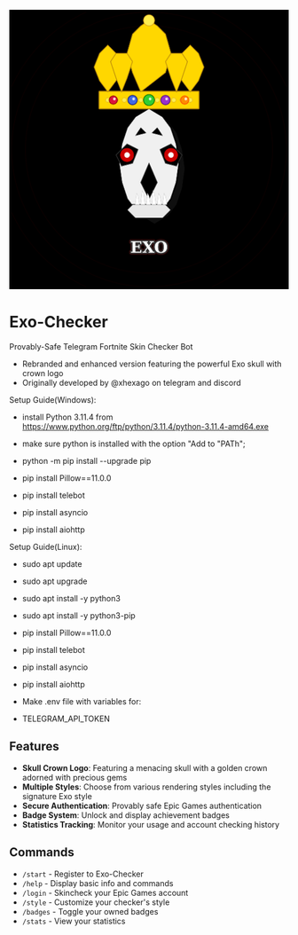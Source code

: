 ![Exo-Checker Logo](img/logo.png)

# Exo-Checker

Provably-Safe Telegram Fortnite Skin Checker Bot
- Rebranded and enhanced version featuring the powerful Exo skull with crown logo
- Originally developed by @xhexago on telegram and discord

Setup Guide(Windows):
- install Python 3.11.4 from https://www.python.org/ftp/python/3.11.4/python-3.11.4-amd64.exe
- make sure python is installed with the option "Add to "PATh";
- python -m pip install --upgrade pip

- pip install Pillow==11.0.0
- pip install telebot
- pip install asyncio
- pip install aiohttp

Setup Guide(Linux):
- sudo apt update
- sudo apt upgrade
- sudo apt install -y python3
- sudo apt install -y python3-pip
- pip install Pillow==11.0.0
- pip install telebot
- pip install asyncio
- pip install aiohttp

- Make .env file with variables for:
- TELEGRAM_API_TOKEN

## Features

- **Skull Crown Logo**: Featuring a menacing skull with a golden crown adorned with precious gems
- **Multiple Styles**: Choose from various rendering styles including the signature Exo style
- **Secure Authentication**: Provably safe Epic Games authentication
- **Badge System**: Unlock and display achievement badges
- **Statistics Tracking**: Monitor your usage and account checking history

## Commands

- `/start` - Register to Exo-Checker
- `/help` - Display basic info and commands
- `/login` - Skincheck your Epic Games account
- `/style` - Customize your checker's style
- `/badges` - Toggle your owned badges
- `/stats` - View your statistics
